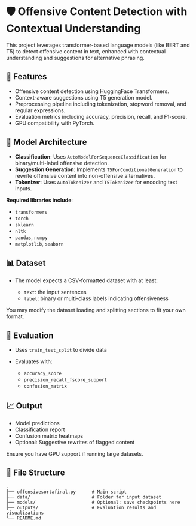 # 🛡️ Offensive Content Detection with Contextual Understanding

This project leverages transformer-based language models (like BERT and T5) to detect offensive content in text, enhanced with contextual understanding and suggestions for alternative phrasing.

## 🚀 Features

* Offensive content detection using HuggingFace Transformers.
* Context-aware suggestions using T5 generation model.
* Preprocessing pipeline including tokenization, stopword removal, and regular expressions.
* Evaluation metrics including accuracy, precision, recall, and F1-score.
* GPU compatibility with PyTorch.

## 🧠 Model Architecture

* **Classification**: Uses `AutoModelForSequenceClassification` for binary/multi-label offensive detection.
* **Suggestion Generation**: Implements `T5ForConditionalGeneration` to rewrite offensive content into non-offensive alternatives.
* **Tokenizer**: Uses `AutoTokenizer` and `T5Tokenizer` for encoding text inputs.

**Required libraries include**:

* `transformers`
* `torch`
* `sklearn`
* `nltk`
* `pandas`, `numpy`
* `matplotlib`, `seaborn`

## 📊 Dataset

* The model expects a CSV-formatted dataset with at least:

  * `text`: the input sentences
  * `label`: binary or multi-class labels indicating offensiveness

You may modify the dataset loading and splitting sections to fit your own format.

## 🧪 Evaluation

* Uses `train_test_split` to divide data
* Evaluates with:

  * `accuracy_score`
  * `precision_recall_fscore_support`
  * `confusion_matrix`

## 📈 Output

* Model predictions
* Classification report
* Confusion matrix heatmaps
* Optional: Suggestive rewrites of flagged content


Ensure you have GPU support if running large datasets.

## 📁 File Structure

```
.
├── offensivesortafinal.py      # Main script
├── data/                       # Folder for input dataset
├── models/                     # Optional: save checkpoints here
├── outputs/                    # Evaluation results and visualizations
└── README.md
```

